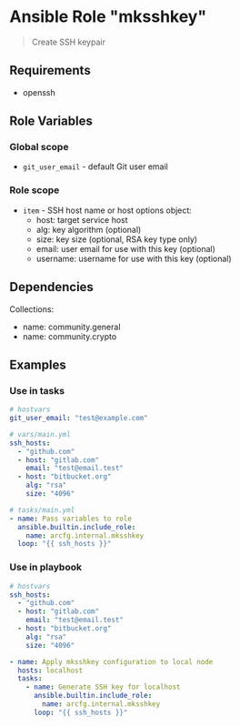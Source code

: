 # Ansible Role "mksshkey"

> Create SSH keypair

## Requirements

- openssh

## Role Variables

### Global scope

- `git_user_email` - default Git user email

### Role scope

- `item` - SSH host name or host options object:
  - host: target service host
  - alg: key algorithm (optional)
  - size: key size (optional, RSA key type only)
  - email: user email for use with this key (optional)
  - username: username for use with this key (optional)

## Dependencies

Collections:

- name: community.general
- name: community.crypto

## Examples

### Use in tasks

```yaml
# hostvars
git_user_email: "test@example.com"
```

```yaml
# vars/main.yml
ssh_hosts:
  - "github.com"
  - host: "gitlab.com"
    email: "test@email.test"
  - host: "bitbucket.org"
    alg: "rsa"
    size: "4096"
```

```yaml
# tasks/main.yml
- name: Pass variables to role
  ansible.builtin.include_role:
    name: arcfg.internal.mksshkey
  loop: "{{ ssh_hosts }}"
```

### Use in playbook

```yaml
# hostvars
ssh_hosts:
  - "github.com"
  - host: "gitlab.com"
    email: "test@email.test"
  - host: "bitbucket.org"
    alg: "rsa"
    size: "4096"
```

```yaml
- name: Apply mksshkey configuration to local node
  hosts: localhost
  tasks:
    - name: Generate SSH key for localhost
      ansible.builtin.include_role:
        name: arcfg.internal.mksshkey
      loop: "{{ ssh_hosts }}"
```
